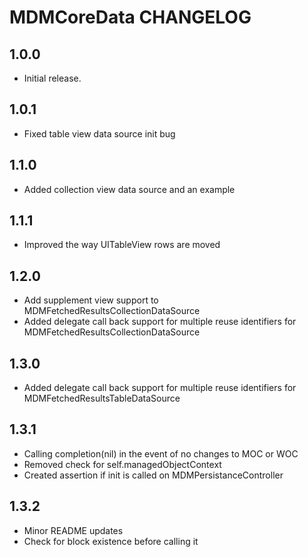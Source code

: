 # MDMCoreData CHANGELOG

## 1.0.0

* Initial release.

## 1.0.1
* Fixed table view data source init bug

## 1.1.0
* Added collection view data source and an example

## 1.1.1
* Improved the way UITableView rows are moved

## 1.2.0
* Add supplement view support to MDMFetchedResultsCollectionDataSource
* Added delegate call back support for multiple reuse identifiers for MDMFetchedResultsCollectionDataSource

## 1.3.0
* Added delegate call back support for multiple reuse identifiers for MDMFetchedResultsTableDataSource

## 1.3.1
* Calling completion(nil) in the event of no changes to MOC or WOC
* Removed check for self.managedObjectContext
* Created assertion if init is called on MDMPersistanceController

## 1.3.2
* Minor README updates
* Check for block existence before calling it
